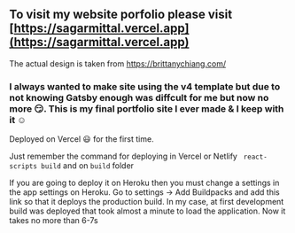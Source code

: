 ## To visit my website porfolio please visit [https://sagarmittal.vercel.app](https://sagarmittal.vercel.app)

The actual design is taken from https://brittanychiang.com/

### I always wanted to make site using the v4 template but due to not knowing Gatsby enough was diffcult for me but now no more :smirk:. This is my final portfolio site I ever made & I keep with it :relaxed:

 Deployed on Vercel :smiley: for the first time.
 
Just remember the command for deploying in Vercel or Netlify
` react-scripts build`
and on `build` folder

If you are going to deploy it on Heroku then you must change a settings in the app settings on Heroku. Go to settings -> Add Buildpacks and add this link so that it deploys the production build. In my case, at first development build was deployed that took almost a minute to load the application. Now it takes no more than 6-7s
